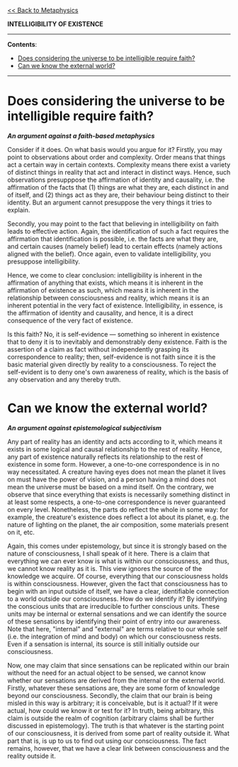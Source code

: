 [<< Back to Metaphysics](https://pranigopu.github.io/philosophy/metaphysics)

**INTELLIGIBILITY OF EXISTENCE**

---

**Contents**:

- [Does considering the universe to be intelligible require faith?](#does-considering-the-universe-to-be-intelligible-require-faith)
- [Can we know the external world?](#can-we-know-the-external-world)

---

# Does considering the universe to be intelligible require faith?
**_An argument against a faith-based metaphysics_**

Consider if it does. On what basis would you argue for it? Firstly, you may point to observations about order and complexity. Order means that things act a certain way in certain contexts. Complexity means there exist a variety of distinct things in reality that act and interact in distinct ways. Hence, such observations presupppose the affirmation of identity and causality, i.e. the affirmation of the facts that (1) things are what they are, each distinct in and of itself, and (2) things act as they are, their behaviour being distinct to their identity. But an argument cannot presuppose the very things it tries to explain.

Secondly, you may point to the fact that believing in intelligibility on faith leads to effective action. Again, the identification of such a fact requires the affirmation that identification is possible, i.e. the facts are what they are, and certain causes (namely belief) lead to certain effects (namely actions aligned with the belief). Once again, even to validate intelligibility, you presuppose intelligibility.

Hence, we come to clear conclusion: intelligibility is inherent in the affirmation of anything that exists, which means it is inherent in the affirmation of existence as such, which means it is inherent in the relationship between consciousness and reality, which means it is an inherent potential in the very fact of existence. Intelligibility, in essence, is the affirmation of identity and causality, and hence, it is a direct consequence of the very fact of existence.

Is this faith? No, it is self-evidence — something so inherent in existence that to deny it is to inevitably and demonstrably deny existence. Faith is the assertion of a claim as fact without independently grasping its correspondence to reality; then, self-evidence is not faith since it is the basic material given directly by reality to a consciousness. To reject the self-evident is to deny one's own awareness of reality, which is the basis of any observation and any thereby truth.

# Can we know the external world?
**_An argument against epistemological subjectivism_**

Any part of reality has an identity and acts according to it, which means it exists in some logical and causal relationship to the rest of reality. Hence, any part of existence naturally reflects its relationship to the rest of existence in some form. However, a one-to-one correspondence is in no way necessitated. A creature having eyes does not mean the planet it lives on must have the power of vision, and a person having a mind does not mean the universe must be based on a mind itself. On the contrary, we observe that since everything that exists is necessarily something distinct in at least some respects, a one-to-one correspondence is never guaranteed on every level. Nonetheless, the parts do reflect the whole in some way: for example, the creature's existence does reflect a lot about its planet, e.g. the nature of lighting on the planet, the air composition, some materials present on it, etc.

Again, this comes under epistemology, but since it is strongly based on the nature of consciousness, I shall speak of it here. There is a claim that everything we can ever know is what is within our consciousness, and thus, we cannot know reality as it is. This view ignores the source of the knowledge we acquire. Of course, everything that our consciousness holds is within consciousness. However, given the fact that consciousness has to begin with an input outside of itself, we have a clear, identifiable connection to a world outside our consciousness. How do we identify it? By identifying the conscious units that are irreducible to further conscious units. These units may be internal or external sensations and we can identify the source of these sensations by identifying their point of entry into our awareness. Note that here, "internal" and "external" are terms relative to our whole self (i.e. the integration of mind and body) on which our consciousness rests. Even if a sensation is internal, its source is still initially outside our consciousness.

Now, one may claim that since sensations can be replicated within our brain without the need for an actual object to be sensed, we cannot know whether our sensations are derived from the internal or the external world. Firstly, whatever these sensations are, they are some form of knowledge beyond our consciousness. Secondly, the claim that our brain is being misled in this way is arbitrary; it is conceivable, but is it actual? If it were actual, how could we know it or test for it? In truth, being arbitrary, this claim is outside the realm of cognition (arbitrary claims shall be further discussed in epistemology). The truth is that whatever is the starting point of our consciousness, it is derived from some part of reality outside it. What part that is, is up to us to find out using our consciousness. The fact remains, however, that we have a clear link between consciousness and the reality outside it.